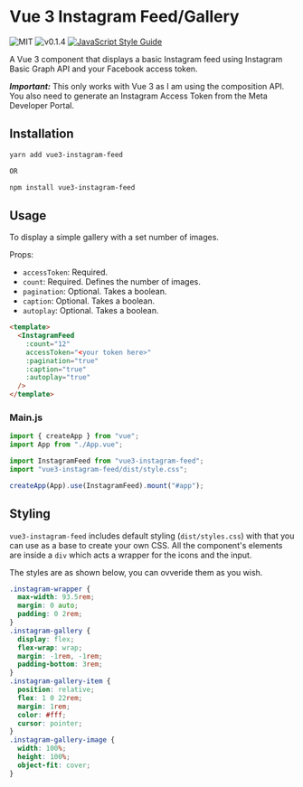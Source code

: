 # Vue 3 Instagram Feed/Gallery

![MIT](https://img.shields.io/badge/license-MIT-green)
![v0.1.4](https://img.shields.io/badge/release-v0.1.4-blue)
[![JavaScript Style Guide](https://img.shields.io/badge/code_style-standard-brightgreen.svg)](https://standardjs.com)

A Vue 3 component that displays a basic Instagram feed using Instagram Basic Graph API and your Facebook access token.

**_Important:_** This only works with Vue 3 as I am using the composition API. You also need to generate an Instagram Access Token from the Meta Developer Portal.

## Installation

```bash
yarn add vue3-instagram-feed

OR

npm install vue3-instagram-feed
```

## Usage

To display a simple gallery with a set number of images.

Props:

- `accessToken`: Required.
- `count`: Required. Defines the number of images.
- `pagination`: Optional. Takes a boolean.
- `caption`: Optional. Takes a boolean.
- `autoplay`: Optional. Takes a boolean.

```html
<template>
  <InstagramFeed
    :count="12"
    accessToken="<your token here>"
    :pagination="true"
    :caption="true"
    :autoplay="true"
  />
</template>
```

### Main.js

```js
import { createApp } from "vue";
import App from "./App.vue";

import InstagramFeed from "vue3-instagram-feed";
import "vue3-instagram-feed/dist/style.css";

createApp(App).use(InstagramFeed).mount("#app");
```

## Styling

`vue3-instagram-feed` includes default styling (`dist/styles.css`) with that you can use as a base to create your own CSS.
All the component's elements are inside a `div` which acts a wrapper for the icons and the input.

The styles are as shown below, you can ovveride them as you wish.

```css
.instagram-wrapper {
  max-width: 93.5rem;
  margin: 0 auto;
  padding: 0 2rem;
}
.instagram-gallery {
  display: flex;
  flex-wrap: wrap;
  margin: -1rem, -1rem;
  padding-bottom: 3rem;
}
.instagram-gallery-item {
  position: relative;
  flex: 1 0 22rem;
  margin: 1rem;
  color: #fff;
  cursor: pointer;
}
.instagram-gallery-image {
  width: 100%;
  height: 100%;
  object-fit: cover;
}
```

